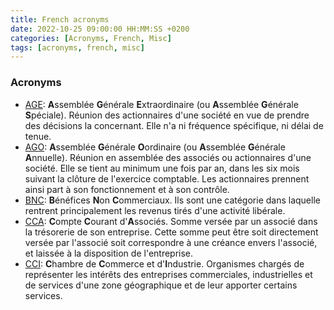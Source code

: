 ```yaml
---
title: French acronyms
date: 2022-10-25 09:00:00 HH:MM:SS +0200
categories: [Acronyms, French, Misc]
tags: [acronyms, french, misc]
---
```


### Acronyms

* [AGE](https://fr.wikipedia.org/wiki/Assembl%C3%A9e_g%C3%A9n%C3%A9rale_extraordinaire): **A**ssemblée **G**énérale **E**xtraordinaire (ou **A**ssemblée **G**énérale **S**péciale). Réunion des actionnaires d'une société en vue de prendre des décisions la concernant. Elle n'a ni fréquence spécifique, ni délai de tenue.
* [AGO](https://fr.wikipedia.org/wiki/Assembl%C3%A9e_g%C3%A9n%C3%A9rale_ordinaire): **A**ssemblée **G**énérale **O**ordinaire (ou **A**ssemblée **G**énérale **A**nnuelle). Réunion en assemblée des associés ou actionnaires d'une société. Elle se tient au minimum une fois par an, dans les six mois suivant la clôture de l'exercice comptable. Les actionnaires prennent ainsi part à son fonctionnement et à son contrôle.
* [BNC](https://fr.wikipedia.org/wiki/Imp%C3%B4t_sur_le_revenu_(France)#B%C3%A9n%C3%A9fices_non_commerciaux_(BNC)): **B**énéfices **N**on **C**ommerciaux. Ils sont une catégorie dans laquelle rentrent principalement les revenus tirés d'une activité libérale.
* [CCA](https://fr.wikipedia.org/wiki/Compte_courant_d%27associ%C3%A9s): **C**ompte **C**ourant d'**A**ssociés. Somme versée par un associé dans la trésorerie de son entreprise. Cette somme peut être soit directement versée par l'associé soit correspondre à une créance envers l'associé, et laissée à la disposition de l'entreprise.
* [CCI](https://fr.wikipedia.org/wiki/Chambre_de_commerce_et_d%27industrie_en_France): **C**hambre de **C**ommerce et d'**I**ndustrie. Organismes chargés de représenter les intérêts des entreprises commerciales, industrielles et de services d'une zone géographique et de leur apporter certains services.

